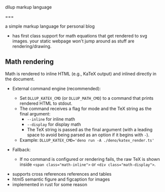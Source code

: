 dllup markup language

===

a simple markup language for personal blog

* has first class support for math equations that get rendered to svg images. your static webpage won't jump around as stuff are rendering/drawing.

## Math rendering

Math is rendered to inline HTML (e.g., KaTeX output) and inlined directly in the document.

- External command engine (recommended):
  - Set `DLLUP_KATEX_CMD` (or `DLLUP_MATH_CMD`) to a command that prints rendered HTML to stdout.
  - The command receives a flag for mode and the TeX string as the final argument:
    - `--inline` for inline math
    - `--display` for display math
    - The TeX string is passed as the final argument (with a leading space to avoid being parsed as an option if it begins with `-`).
  - Example: `DLLUP_KATEX_CMD='deno run -A ./deno/katex_render.ts'`

- Fallback:
  - If no command is configured or rendering fails, the raw TeX is shown inside `<span class="math-inline">` or `<div class="math-display">`.
* supports cross references references and tables
* html5 semantic figure and figcaption for images
* implemented in rust for some reason
